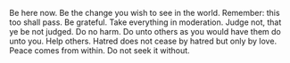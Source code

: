 Be here now.
Be the change you wish to see in the world.
Remember: this too shall pass.
Be grateful.
Take everything in moderation.
Judge not, that ye be not judged.
Do no harm.
Do unto others as you would have them do unto you.
Help others.
Hatred does not cease by hatred but only by love.
Peace comes from within. Do not seek it without.
